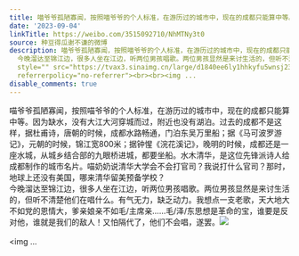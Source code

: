 ```yaml
---
title: 喵爷爷孤陋寡闻，按照喵爷爷的个人标准，在游历过的城市中，现在的成都只能算中等。因为缺水，没有大江大河穿城而过，附近也没有湖泊。过去的成都不是这样，据杜...
date: '2023-09-04'
linkTitle: https://weibo.com/3515092710/NhMTNy3t0
source: 种豆得瓜谢不谦的微博
description: 喵爷爷孤陋寡闻，按照喵爷爷的个人标准，在游历过的城市中，现在的成都只能算中等。因为缺水，没有大江大河穿城而过，附近也没有湖泊。过去的成都不是这样，据杜甫诗，唐朝的时候，成都水路畅通，门泊东吴万里船；据《马可波罗游记》，元朝的时候，锦江宽800米；据钟惺《浣花溪记》，晚明的时候，成都还是一座水城，从城乡结合部的九眼桥进城，都要坐船。水木清华，是这位先锋派诗人给成都制作的城市名片。喵奶奶说清华大学会不会打官司？我说打什么官司？那时，地球上还没有美国，哪来清华留美预备学校？<br>
  今晚溜达至锦江边，很多人坐在江边，听两位男孩唱歌。两位男孩显然是来讨生活的，但听不清楚他们在唱什么。有气无力，缺乏动力。我想点一支老歌，天大地大不如党的恩情大，爹亲娘亲不如毛/主席亲……毛/泽/东思想是革命的宝，谁要是反对他，谁就是我们的敌人！又怕隔代了，他们不会唱，遂罢。<img
  style="" src="https://tvax3.sinaimg.cn/large/d1840ee6ly1hhkyfu5wnsj237k2eox6q.jpg"
  referrerpolicy="no-referrer"><br><br><img ...
disable_comments: true
---
```

喵爷爷孤陋寡闻，按照喵爷爷的个人标准，在游历过的城市中，现在的成都只能算中等。因为缺水，没有大江大河穿城而过，附近也没有湖泊。过去的成都不是这样，据杜甫诗，唐朝的时候，成都水路畅通，门泊东吴万里船；据《马可波罗游记》，元朝的时候，锦江宽800米；据钟惺《浣花溪记》，晚明的时候，成都还是一座水城，从城乡结合部的九眼桥进城，都要坐船。水木清华，是这位先锋派诗人给成都制作的城市名片。喵奶奶说清华大学会不会打官司？我说打什么官司？那时，地球上还没有美国，哪来清华留美预备学校？<br> 今晚溜达至锦江边，很多人坐在江边，听两位男孩唱歌。两位男孩显然是来讨生活的，但听不清楚他们在唱什么。有气无力，缺乏动力。我想点一支老歌，天大地大不如党的恩情大，爹亲娘亲不如毛/主席亲……毛/泽/东思想是革命的宝，谁要是反对他，谁就是我们的敌人！又怕隔代了，他们不会唱，遂罢。<img style="" src="https://tvax3.sinaimg.cn/large/d1840ee6ly1hhkyfu5wnsj237k2eox6q.jpg" referrerpolicy="no-referrer"><br><br><img ...